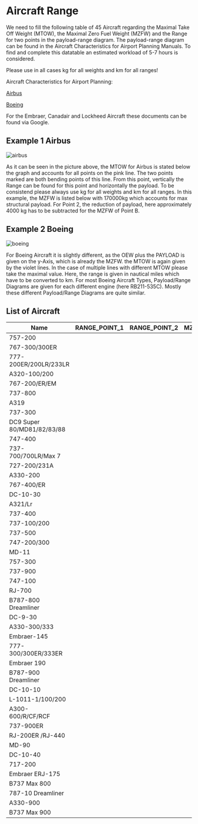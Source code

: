 # Aircraft Range

We need to fill the following table of 45 Aircraft regarding the Maximal Take Off Weight (MTOW), the Maximal Zero Fuel Weight (MZFW) and the Range for two points in the payload-range diagram. 
The payload-range diagram can be found in the Aircraft Characteristics for Airport Planning Manuals. 
To find and complete this datatable an estimated workload of 5-7 hours is considered. 

Please use in all cases kg for all weights and km for all ranges!

Aircraft Characteristics for Airport Planning:

[Airbus](https://www.airbus.com/en/airport-operations-and-technical-data/aircraft-characteristics) 

[Boeing](https://www.boeing.com/commercial/airports/plan_manuals.page)

For the Embraer, Canadair and Lockheed Aircraft these documents can be found via Google.

## Example 1 Airbus

![airbus](https://user-images.githubusercontent.com/23102087/231539763-c68efa5c-2174-448a-88c2-b26b3b2385e4.png)

As it can be seen in the picture above, the MTOW for Airbus is stated below the graph and accounts for all points on the pink line.
The two points marked are both bending points of this line. From this point, vertically the Range can be found for this point and horizontally the payload. 
To be consistend please always use kg for all weights and km for all ranges. 
In this example, the MZFW is listed below with 170000kg which accounts for max structural payload. 
For Point 2, the reduction of payload, here approximately 4000 kg has to be subtracted for the MZFW of Point B. 
## Example 2 Boeing

![boeing](https://user-images.githubusercontent.com/23102087/231539776-c27db7e2-5503-4969-972b-ec4ba0e66a6f.png)

For Boeing Aircraft it is slightly different, as the OEW plus the PAYLOAD is given 
on the y-Axis, which is already the MZFW. the MTOW is again given by the violet lines. In the case of multiple lines with different MTOW please take the maximal value. 
Here, the range is given in nautical miles which have to be converted to km. 
For most Boeing Aircraft Types, Payload/Range Diagrams are given for each different engine (here RB211-535C). Mostly these different Payload/Range Diagrams are quite similar. 

## List of Aircraft

| Name                                              | RANGE_POINT_1 | RANGE_POINT_2 | MZFW_POINT_1 | MZFW_POINT_2 | MTOW |
|---------------------------------------------------|---------------|---------------|--------------|--------------|------|
| 757-200                                           |               |               |              |              |      |
| 767-300/300ER                                     |               |               |              |              |      |
| 777-200ER/200LR/233LR                             |               |               |              |              |      |
| A320-100/200                                      |               |               |              |              |      |
| 767-200/ER/EM                                     |               |               |              |              |      |
| 737-800                                           |               |               |              |              |      |
| A319                                              |               |               |              |              |      |
| 737-300                                           |               |               |              |              |      |
| DC9 Super 80/MD81/82/83/88                        |               |               |              |              |      |
| 747-400                                           |               |               |              |              |      |
| 737-700/700LR/Max 7                               |               |               |              |              |      |
| 727-200/231A                                      |               |               |              |              |      |
| A330-200                                          |               |               |              |              |      |
| 767-400/ER                                        |               |               |              |              |      |
| DC-10-30                                          |               |               |              |              |      |
| A321/Lr                                           |               |               |              |              |      |
| 737-400                                           |               |               |              |              |      |
| 737-100/200                                       |               |               |              |              |      |
| 737-500                                           |               |               |              |              |      |
| 747-200/300                                       |               |               |              |              |      |
| MD-11                                             |               |               |              |              |      |
| 757-300                                           |               |               |              |              |      |
| 737-900                                           |               |               |              |              |      |
| 747-100                                           |               |               |              |              |      |
| RJ-700                                            |               |               |              |              |      |
| B787-800 Dreamliner                               |               |               |              |              |      |
| DC-9-30                                           |               |               |              |              |      |
| A330-300/333                                      |               |               |              |              |      |
| Embraer-145                                       |               |               |              |              |      |
| 777-300/300ER/333ER                               |               |               |              |              |      |
| Embraer 190                                       |               |               |              |              |      |
| B787-900 Dreamliner                               |               |               |              |              |      |
| DC-10-10                                          |               |               |              |              |      |
| L-1011-1/100/200                                  |               |               |              |              |      |
| A300-600/R/CF/RCF                                 |               |               |              |              |      |
| 737-900ER                                         |               |               |              |              |      |
| RJ-200ER /RJ-440                                  |               |               |              |              |      |
| MD-90                                             |               |               |              |              |      |
| DC-10-40                                          |               |               |              |              |      |
| 717-200                                           |               |               |              |              |      |
| Embraer ERJ-175                                   |               |               |              |              |      |
| B737 Max 800                                      |               |               |              |              |      |
| 787-10 Dreamliner                                 |               |               |              |              |      |
| A330-900                                          |               |               |              |              |      |
| B737 Max 900                                      |               |               |              |              |      |
